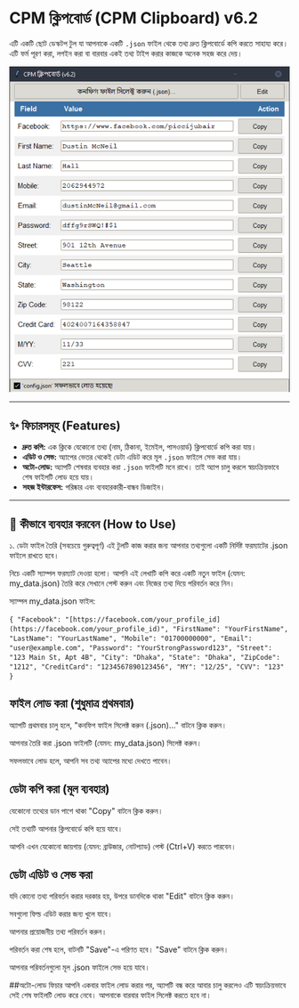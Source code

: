 # CPM ক্লিপবোর্ড (CPM Clipboard) v6.2

এটি একটি ছোট ডেস্কটপ টুল যা আপনাকে একটি `.json` ফাইল থেকে তথ্য দ্রুত ক্লিপবোর্ডে কপি করতে সাহায্য করে। এটি ফর্ম পূরণ করা, লগইন করা বা বারবার একই তথ্য টাইপ করার কাজকে অনেক সহজ করে দেয়।



![অ্যাপের স্ক্রিনশট](screenshot.png)

---

## ✨ ফিচারসমূহ (Features)

* **দ্রুত কপি:** এক ক্লিকে যেকোনো তথ্য (নাম, ঠিকানা, ইমেইল, পাসওয়ার্ড) ক্লিপবোর্ডে কপি করা যায়।
* **এডিট ও সেভ:** অ্যাপের ভেতর থেকেই ডেটা এডিট করে মূল `.json` ফাইলে সেভ করা যায়।
* **অটো-লোড:** অ্যাপটি শেষবার ব্যবহার করা `.json` ফাইলটি মনে রাখে। তাই অ্যাপ চালু করলে স্বয়ংক্রিয়ভাবে শেষ ফাইলটি লোড হয়ে যায়।
* **সহজ ইন্টারফেস:** পরিষ্কার এবং ব্যবহারকারী-বান্ধব ডিজাইন।

---

## 🚀 কীভাবে ব্যবহার করবেন (How to Use)
১. ডেটা ফাইল তৈরি (সবচেয়ে গুরুত্বপূর্ণ)
এই টুলটি কাজ করার জন্য আপনার তথ্যগুলো একটি নির্দিষ্ট ফরম্যাটের .json ফাইলে রাখতে হবে।

নিচে একটি স্যাম্পল ফরম্যাট দেওয়া হলো। আপনি এই লেখাটি কপি করে একটি নতুন ফাইল (যেমন: my_data.json) তৈরি করে সেখানে পেস্ট করুন এবং নিজের তথ্য দিয়ে পরিবর্তন করে নিন।

স্যাম্পল my_data.json ফাইল:

`{
  "Facebook": "[https://facebook.com/your_profile_id](https://facebook.com/your_profile_id)",
  "FirstName": "YourFirstName",
  "LastName": "YourLastName",
  "Mobile": "01700000000",
  "Email": "user@example.com",
  "Password": "YourStrongPassword123",
  "Street": "123 Main St, Apt 4B",
  "City": "Dhaka",
  "State": "Dhaka",
  "ZipCode": "1212",
  "CreditCard": "1234567890123456",
  "MY": "12/25",
  "CVV": "123"
}`

## ফাইল লোড করা (শুধুমাত্র প্রথমবার)
অ্যাপটি প্রথমবার চালু হলে, "কনফিগ ফাইল সিলেক্ট করুন (.json)..." বাটনে ক্লিক করুন।

আপনার তৈরি করা .json ফাইলটি (যেমন: my_data.json) সিলেক্ট করুন।

সফলভাবে লোড হলে, আপনি সব তথ্য অ্যাপের মধ্যে দেখতে পাবেন।

## ডেটা কপি করা (মূল ব্যবহার)
যেকোনো তথ্যের ডান পাশে থাকা "Copy" বাটনে ক্লিক করুন।

সেই তথ্যটি আপনার ক্লিপবোর্ডে কপি হয়ে যাবে।

আপনি এখন যেকোনো জায়গায় (যেমন: ব্রাউজার, নোটপ্যাড) পেস্ট (Ctrl+V) করতে পারবেন।

## ডেটা এডিট ও সেভ করা
যদি কোনো তথ্য পরিবর্তন করার দরকার হয়, উপরে ডানদিকে থাকা "Edit" বাটনে ক্লিক করুন।

সবগুলো ফিল্ড এডিট করার জন্য খুলে যাবে।

আপনার প্রয়োজনীয় তথ্য পরিবর্তন করুন। 

পরিবর্তন করা শেষ হলে, বাটনটি "Save"-এ পরিণত হবে। "Save" বাটনে ক্লিক করুন।

আপনার পরিবর্তনগুলো মূল .json ফাইলে সেভ হয়ে যাবে।

##অটো-লোড ফিচার
আপনি একবার ফাইল লোড করার পর, অ্যাপটি বন্ধ করে আবার চালু করলেও এটি স্বয়ংক্রিয়ভাবে সেই শেষ ফাইলটি লোড করে নেবে। আপনাকে বারবার ফাইল সিলেক্ট করতে হবে না।
